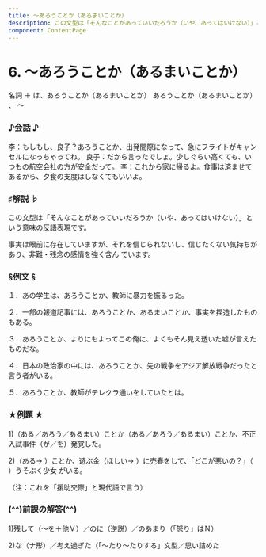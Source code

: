 ```yaml
---
title: ～あろうことか（あるまいことか）
description: この文型は「そんなことがあっていいだろうか（いや、あってはいけない）」という意味の反語表現です。事実は眼前に存在していますが、それを信じられないし、信じたくない気持ちがあり、非難・残念の感情を強く含ん でいます。
component: ContentPage
---
```



# 6. ～あろうことか（あるまいことか）
名詞 ＋ は、あろうことか（あるまいことか） あろうことか（あるまいことか） 、 ～

### ♪会話 ♪
李：もしもし、良子？あろうことか、出発間際になって、急にフライトがキャンセルになっちゃってね。 
良子：だから言ったでしょ。少しぐらい高くても、いつもの航空会社の方が安全だって。
李：これから家に帰るよ。食事は済ませてあるから、夕食の支度はしなくてもいいよ。

### ♯解説 ♭
この文型は「そんなことがあっていいだろうか（いや、あってはいけない）」という意味の反語表現です。

事実は眼前に存在していますが、それを信じられないし、信じたくない気持ちがあり、非難・残念の感情を強く含ん でいます。

### §例文 §
１．あの学生は、あろうことか、教師に暴力を振るった。 

２．一部の報道記事には、あろうことか、あるまいことか、事実を捏造したものもある。 

３．あろうことか、よりにもよってこの俺に、よくもそん見え透いた嘘が言えたものだな。 

４．日本の政治家の中には、あろうことか、先の戦争をアジア解放戦争だったと言う者がいる。 

５．あろうことか、教師がテレクラ通いをしていたとは。 


### ★例題 ★
1)（ある／あろう／あるまい）ことか（ある／あろう／あるまい）ことか、不正入試事件（が／を）発覚した。

2)（ある→ ）ことか、遊ぶ金（ほしい→ ）に売春をして、「どこが悪いの？」（ ）うそぶく少女
がいる。 

（注：これを「援助交際」と現代語で言う）  

### (^^)前課の解答(^^)
1)残して（～を＋他Ｖ）／のに（逆説）／のあまり（「怒り」はＮ）

2)な（ナ形）／考え過ぎた（「～たり～たりする」文型／思い詰めた
